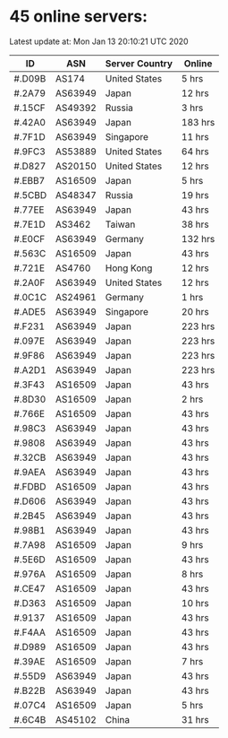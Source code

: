 # 45 online servers:

Latest update at: Mon Jan 13 20:10:21 UTC 2020

| ID | ASN | Server Country | Online |
| -- | --- | -------------- | ------ |
| #.D09B | AS174 | United States | 5 hrs |
| #.2A79 | AS63949 | Japan | 12 hrs |
| #.15CF | AS49392 | Russia | 3 hrs |
| #.42A0 | AS63949 | Japan | 183 hrs |
| #.7F1D | AS63949 | Singapore | 11 hrs |
| #.9FC3 | AS53889 | United States | 64 hrs |
| #.D827 | AS20150 | United States | 12 hrs |
| #.EBB7 | AS16509 | Japan | 5 hrs |
| #.5CBD | AS48347 | Russia | 19 hrs |
| #.77EE | AS63949 | Japan | 43 hrs |
| #.7E1D | AS3462 | Taiwan | 38 hrs |
| #.E0CF | AS63949 | Germany | 132 hrs |
| #.563C | AS16509 | Japan | 43 hrs |
| #.721E | AS4760 | Hong Kong | 12 hrs |
| #.2A0F | AS63949 | United States | 12 hrs |
| #.0C1C | AS24961 | Germany | 1 hrs |
| #.ADE5 | AS63949 | Singapore | 20 hrs |
| #.F231 | AS63949 | Japan | 223 hrs |
| #.097E | AS63949 | Japan | 223 hrs |
| #.9F86 | AS63949 | Japan | 223 hrs |
| #.A2D1 | AS63949 | Japan | 223 hrs |
| #.3F43 | AS16509 | Japan | 43 hrs |
| #.8D30 | AS16509 | Japan | 2 hrs |
| #.766E | AS16509 | Japan | 43 hrs |
| #.98C3 | AS63949 | Japan | 43 hrs |
| #.9808 | AS63949 | Japan | 43 hrs |
| #.32CB | AS63949 | Japan | 43 hrs |
| #.9AEA | AS63949 | Japan | 43 hrs |
| #.FDBD | AS16509 | Japan | 43 hrs |
| #.D606 | AS63949 | Japan | 43 hrs |
| #.2B45 | AS63949 | Japan | 43 hrs |
| #.98B1 | AS63949 | Japan | 43 hrs |
| #.7A98 | AS16509 | Japan | 9 hrs |
| #.5E6D | AS16509 | Japan | 43 hrs |
| #.976A | AS16509 | Japan | 8 hrs |
| #.CE47 | AS16509 | Japan | 43 hrs |
| #.D363 | AS16509 | Japan | 10 hrs |
| #.9137 | AS16509 | Japan | 43 hrs |
| #.F4AA | AS16509 | Japan | 43 hrs |
| #.D989 | AS16509 | Japan | 43 hrs |
| #.39AE | AS16509 | Japan | 7 hrs |
| #.55D9 | AS63949 | Japan | 43 hrs |
| #.B22B | AS63949 | Japan | 43 hrs |
| #.07C4 | AS16509 | Japan | 5 hrs |
| #.6C4B | AS45102 | China | 31 hrs |

